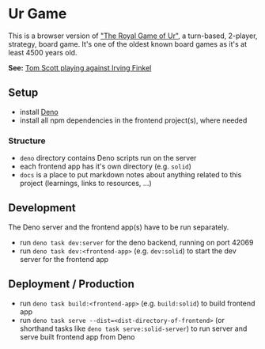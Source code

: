 # Ur Game

This is a browser version of
["The Royal Game of Ur"](https://en.wikipedia.org/wiki/Royal_Game_of_Ur), a
turn-based, 2-player, strategy, board game. It's one of the oldest known board
games as it's at least 4500 years old.

**See:** [Tom Scott playing against Irving Finkel](https://youtu.be/WZskjLq040I)

## Setup

- install [Deno](https://deno.land/#installation)
- install all npm dependencies in the frontend project(s), where needed

### Structure

- `deno` directory contains Deno scripts run on the server
- each frontend app has it's own directory (e.g. `solid`)
- `docs` is a place to put markdown notes about anything related to this project
  (learnings, links to resources, ...)

## Development

The Deno server and the frontend app(s) have to be run separately.

- run `deno task dev:server` for the deno backend, running on port 42069
- run `deno task dev:<frontend-app>` (e.g. `dev:solid`) to start the dev server
  for the frontend app

## Deployment / Production

- run `deno task build:<frontend-app>` (e.g. `build:solid`) to build frontend
  app
- run `deno task serve --dist=<dist-directory-of-frontend>` (or shorthand tasks
  like `deno task serve:solid-server`) to run server and serve built frontend
  app from Deno
